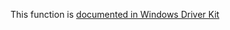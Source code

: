This function is [documented in Windows Driver Kit](https://learn.microsoft.com/en-us/windows-hardware/drivers/ddi/wdm/nf-wdm-zwqueryfullattributesfile)
